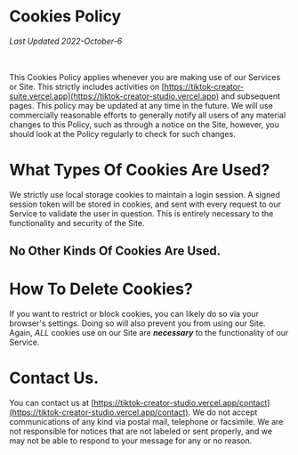 # Cookies Policy

*Last Updated 2022-October-6*
<br>
<br>
<br>

This Cookies Policy applies whenever you are making use of our Services or Site. This strictly includes activities on [https://tiktok-creator-suite.vercel.app](https://tiktok-creator-studio.vercel.app) and subsequent pages. This policy may be updated at any time in the future. We will use commercially reasonable efforts to generally notify all users of any material changes to this Policy, such as through a notice on the Site, however, you should look at the Policy regularly to check for such changes.

# What Types Of Cookies Are Used?

We strictly use local storage cookies to maintain a login session. A signed session token will be stored in cookies, and sent with every request to our Service to validate the user in question. This is entirely necessary to the functionality and security of the Site.

## No Other Kinds Of Cookies Are Used.

# How To Delete Cookies?

If you want to restrict or block cookies, you can likely do so via your browser's settings. Doing so will also prevent you from using our Site. Again, *ALL* cookies use on our Site are ***necessary*** to the functionality of our Service.

# Contact Us.

You can contact us at [https://tiktok-creator-studio.vercel.app/contact](https://tiktok-creator-studio.vercel.app/contact). We do not accept communications of any kind via postal mail, telephone or facsimile. We are not responsible for notices that are not labeled or sent properly, and we may not be able to respond to your message for any or no reason.
